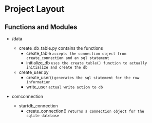 # Project Layout

## Functions and Modules

* /data
	* create_db_table.py contains the functions 
		- create_table `accepts the connection object from create_connection and an sql statement`
		- initialize_db `uses the create_table() function to actually initialize and create the db`
	* create_user.py 
		- create_user() `generates the sql statement for the row information`
		-  write_user `actual write action to db`


* comconnection 
	* startdb_connection
		- create_connection() `returns a connection object for the sqlite datebase`




		
